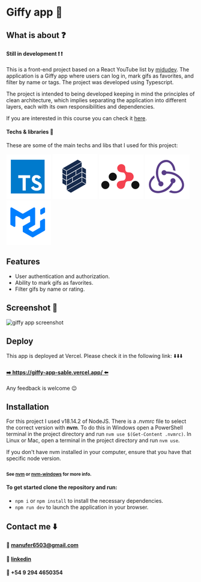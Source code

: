 # Giffy app :rocket:
## What is about :question:

#### Still in development :exclamation: :exclamation:
This is a front-end project based on a React YouTube list by [midudev](https://www.youtube.com/@midudev). The application is a Giffy app where users can log in, mark gifs as favorites, and filter by name or tags. The project was developed using Typescript.

The project is intended to being developed keeping in mind the principles of clean architecture, which implies separating the application into different layers, each with its own responsibilities and dependencies.

If you are interested in this course you can check it [here](https://www.youtube.com/playlist?list=PLV8x_i1fqBw0B008sQn79YxCjkHJU84pC).

#### Techs & libraries :wrench:
These are some of the main techs and libs that I used for this project:

[<img src='./public/logos/typescript.svg' alt='typescript logo' />](https://www.typescriptlang.org/)
[<img src='./public/logos/formik.svg' alt='formik logo' />](https://formik.org/)
[<img src='./public/logos/react-router.svg' alt='react router logo' />](https://reactrouter.com/en/main)
[<img src='./public/logos/redux.svg' alt='redux logo' />](https://redux-toolkit.js.org/)
[<img src='./public/logos/mui.svg' alt='materialui logo' />](https://mui.com/)

## Features

- User authentication and authorization.
- Ability to mark gifs as favorites.
- Filter gifs by name or rating.

## Screenshot :calling:
<img src='https://res.cloudinary.com/dke7ynizq/image/upload/v1683176672/Giffy%20App/giphy-screenshot_xmgqbr_gbcbrk.jpg' alt='giffy app screenshot' />

## Deploy
This app is deployed at Vercel. Please check it in the following link: :arrow_down::arrow_down::arrow_down:
#### [:arrow_right: https://giffy-app-sable.vercel.app/ :arrow_left:]()

Any feedback is welcome :wink:

## Installation

For this project I used v18.14.2 of NodeJS. There is a *.nvmrc* file to select the correct version with **nvm**.
To do this in Windows open a PowerShell terminal in the project directory and run `nvm use $(Get-Content .nvmrc)`.
In Linux or Mac, open a terminal in the project directory and run `nvm use`.

If you don't have nvm installed in your computer, ensure that you have that specific node version.
#### <sub>See [nvm](https://github.com/nvm-sh/nvm) or [nvm-windows](https://github.com/coreybutler/nvm-windows) for more info.</sub>

#### To get started clone the repository and run:

-  `npm i` or `npm install` to install the necessary dependencies.
-  `npm run dev` to launch the application in your browser.

## Contact me :arrow_down:
#### :email: [manufer6503@gmail.com](mailto:manufer6503@gmail.com)
#### :link: [linkedin](https://www.linkedin.com/in/manuelffernandez/)
#### :iphone: +54 9 294 4650354
